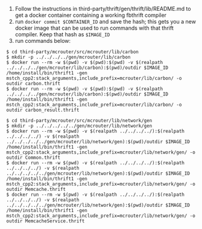 1. Follow the instructions in third-party/thrift/gen/thrift/lib/README.md to get
   a docker container containing a working fbthrift compiler
2. run `docker commit $CONTAINER_ID` and save the hash; this gets you a new docker
   image that can be used to run commands with that thrift compiler. Keep that hash
   as `$IMAGE_ID`
3. run commands below:

```
$ cd third-party/mcrouter/src/mcrouter/lib/carbon
$ mkdir -p ../../../../gen/mcrouter/lib/carbon
$ docker run --rm -w $(pwd) -v $(pwd):$(pwd) -v $(realpath ../../../../gen/mcrouter/lib/carbon):$(pwd)/outdir $IMAGE_ID /home/install/bin/thrift1 -gen mstch_cpp2:stack_arguments,include_prefix=mcrouter/lib/carbon/ -o outdir carbon.thrift
$ docker run --rm -w $(pwd) -v $(pwd):$(pwd) -v $(realpath ../../../../gen/mcrouter/lib/carbon):$(pwd)/outdir $IMAGE_ID /home/install/bin/thrift1 -gen mstch_cpp2:stack_arguments,include_prefix=mcrouter/lib/carbon/ -o outdir carbon_result.thrift
```

```
$ cd third-party/mcrouter/src/mcrouter/lib/network/gen
$ mkdir -p ../../../../../gen/mcrouter/lib/network/gen 
$ docker run --rm -w $(pwd) -v $(realpath ../../../../):$(realpath ../../../../) -v $(realpath ../../../../../gen/mcrouter/lib/network/gen):$(pwd)/outdir $IMAGE_ID /home/install/bin/thrift1 -gen mstch_cpp2:stack_arguments,include_prefix=mcrouter/lib/network/gen/ -o outdir Common.thrift
$ docker run --rm -w $(pwd) -v $(realpath ../../../../):$(realpath ../../../../) -v $(realpath ../../../../../gen/mcrouter/lib/network/gen):$(pwd)/outdir $IMAGE_ID /home/install/bin/thrift1 -gen mstch_cpp2:stack_arguments,include_prefix=mcrouter/lib/network/gen/ -o outdir Memcache.thrift
$ docker run --rm -w $(pwd) -v $(realpath ../../../../):$(realpath ../../../../) -v $(realpath ../../../../../gen/mcrouter/lib/network/gen):$(pwd)/outdir $IMAGE_ID /home/install/bin/thrift1 -gen mstch_cpp2:stack_arguments,include_prefix=mcrouter/lib/network/gen/ -o outdir MemcacheService.thrift
```
